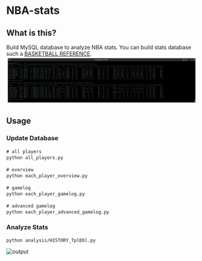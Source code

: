 # NBA-stats

## What is this?
Build MySQL database to analyze NBA stats.
You can build stats database such a [BASKETBALL REFERENCE](https://www.basketball-reference.com/players/j/jokicni01/gamelog/2021).
![MySQL](./images/stats_info.png)

## Usage
### Update Database
```
# all players 
python all_players.py

# overview
python each_player_overview.py

# gamelog
python each_player_gamelog.py

# advanced gamelog
python each_player_advanced_gamelog.py
```

### Analyze Stats
```
python analysis/HISTORY_TplDbl.py
```
![output](./images/HISTORY_TplDbl.gif)
